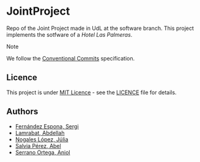 # JointProject
Repo of the Joint Project made in UdL at the software branch. This project implements the sotfware of a _Hotel Las Palmeras_.

<!-- TODO: Add usage and installation instructions -->


> [!NOTE]  
> We follow the [Conventional Commits](https://www.conventionalcommits.org/en/v1.0.0/) specification.


## Licence

This project is under [MIT Licence](https://opensource.org/license/mit/) - see the [LICENCE](./LICENSE) file for details.


## Authors

- [Fernández Espona, Sergi](https://github.com/SergiFn)
- [Lamrabat, Abdellah](https://github.com/abde-eps)
- [Nogales López, Júlia](https://github.com/julianogales)
- [Salvia Pérez, Abel](https://github.com/Abelitux)
- [Serrano Ortega, Aniol](https://github.com/Aniol0012)